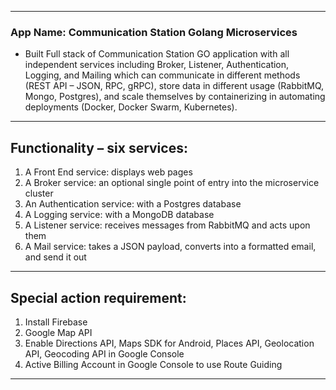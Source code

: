 --------------------------------------------
### App Name: Communication Station Golang Microservices
* Built Full stack of Communication Station GO application with all independent services including Broker, Listener, Authentication, Logging, and Mailing which can communicate in different methods (REST API – JSON, RPC, gRPC), store data in different usage (RabbitMQ, Mongo, Postgres), and scale themselves by containerizing in automating deployments (Docker, Docker Swarm, Kubernetes). 
--------------------------------------------
## Functionality – six services:
1. A Front End service: displays web pages
2. A Broker service: an optional single point of entry into the microservice cluster
3. An Authentication service: with a Postgres database
4. A Logging service: with a MongoDB database
5. A Listener service: receives messages from RabbitMQ and acts upon them
6. A Mail service: takes a JSON payload, converts into a formatted email, and send it out
--------------------------------------------
## Special action requirement:
1. Install Firebase
2. Google Map API
3. Enable Directions API, Maps SDK for Android, Places API, Geolocation API, Geocoding API in Google Console
4. Active Billing Account in Google Console to use Route Guiding
--------------------------------------------
